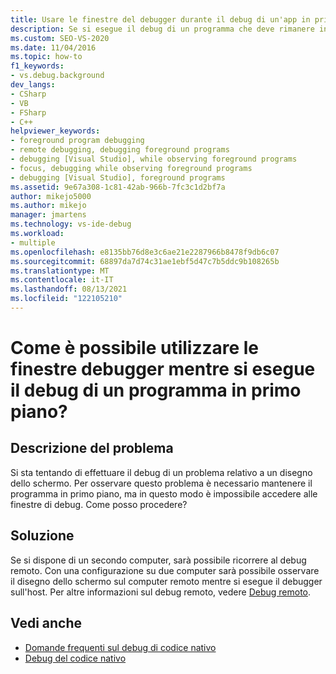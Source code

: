 ```yaml
---
title: Usare le finestre del debugger durante il debug di un'app in primo piano | Microsoft Docs
description: Se si esegue il debug di un programma che deve rimanere in primo piano, usare il debug remoto per evitare di metterlo in background.
ms.custom: SEO-VS-2020
ms.date: 11/04/2016
ms.topic: how-to
f1_keywords:
- vs.debug.background
dev_langs:
- CSharp
- VB
- FSharp
- C++
helpviewer_keywords:
- foreground program debugging
- remote debugging, debugging foreground programs
- debugging [Visual Studio], while observing foreground programs
- focus, debugging while observing foreground programs
- debugging [Visual Studio], foreground programs
ms.assetid: 9e67a308-1c81-42ab-966b-7fc3c1d2bf7a
author: mikejo5000
ms.author: mikejo
manager: jmartens
ms.technology: vs-ide-debug
ms.workload:
- multiple
ms.openlocfilehash: e8135bb76d8e3c6ae21e2287966b8478f9db6c07
ms.sourcegitcommit: 68897da7d74c31ae1ebf5d47c7b5ddc9b108265b
ms.translationtype: MT
ms.contentlocale: it-IT
ms.lasthandoff: 08/13/2021
ms.locfileid: "122105210"
---
```

# <a name="how-can-i-use-debugger-windows-while-debugging-a-foreground-program"></a>Come è possibile utilizzare le finestre debugger mentre si esegue il debug di un programma in primo piano?
## <a name="problem-description"></a>Descrizione del problema
 Si sta tentando di effettuare il debug di un problema relativo a un disegno dello schermo. Per osservare questo problema è necessario mantenere il programma in primo piano, ma in questo modo è impossibile accedere alle finestre di debug. Come posso procedere?

## <a name="solution"></a>Soluzione
 Se si dispone di un secondo computer, sarà possibile ricorrere al debug remoto. Con una configurazione su due computer sarà possibile osservare il disegno dello schermo sul computer remoto mentre si esegue il debugger sull'host. Per altre informazioni sul debug remoto, vedere [Debug remoto](../debugger/remote-debugging.md).

## <a name="see-also"></a>Vedi anche
- [Domande frequenti sul debug di codice nativo](../debugger/debugging-native-code-faqs.md)
- [Debug del codice nativo](../debugger/debugging-native-code.md)
